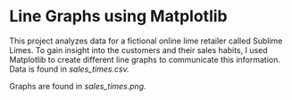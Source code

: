 # Line Graphs using Matplotlib

This project analyzes data for a fictional online lime retailer called Sublime Limes. To gain insight into the customers and their sales habits, I used Matplotlib to create different line graphs to communicate this information.                                                                
Data is found in *sales_times.csv.*

Graphs are found in *sales_times.png.*
